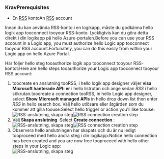 ### <a name="prerequisites"></a><span data-ttu-id="078cb-101">Krav</span><span class="sxs-lookup"><span data-stu-id="078cb-101">Prerequisites</span></span>
* <span data-ttu-id="078cb-102">En [RSS](https://wikipedia.org/wiki/RSS) konto</span><span class="sxs-lookup"><span data-stu-id="078cb-102">An [RSS](https://wikipedia.org/wiki/RSS) account</span></span>  

<span data-ttu-id="078cb-103">Innan du kan använda RSS-konto i en logikapp, måste du godkänna hello logik app tooconnect tooyour RSS-konto. Lyckligtvis kan du göra detta direkt i din logikapp på hello Azure-portalen.</span><span class="sxs-lookup"><span data-stu-id="078cb-103">Before you can use your RSS account in a Logic app, you must authorize hello Logic app tooconnect tooyour RSS account.Fortunately, you can do this easily from within your Logic app on hello Azure Portal.</span></span>  

<span data-ttu-id="078cb-104">Här följer hello steg tooauthorize logik app tooconnect tooyour RSS-kontot:</span><span class="sxs-lookup"><span data-stu-id="078cb-104">Here are hello steps tooauthorize your Logic app tooconnect tooyour RSS account:</span></span>  

1. <span data-ttu-id="078cb-105">toocreate en anslutning tooRSS, i hello logik app designer väljer **visa Microsoft hanterade API: er** i hello listrutan och ange sedan *RSS* i hello sökrutan.</span><span class="sxs-lookup"><span data-stu-id="078cb-105">toocreate a connection tooRSS, in hello Logic app designer, select **Show Microsoft managed APIs** in hello drop down list then enter *RSS* in hello search box.</span></span> <span data-ttu-id="078cb-106">Välj hello utlösare eller åtgärden som du kommer att gilla toouse:</span><span class="sxs-lookup"><span data-stu-id="078cb-106">Select hello trigger or action you'll like toouse:</span></span>  
   <span data-ttu-id="078cb-107">![RSS-anslutning, skapa steg](./media/connectors-create-api-rss/rss-1.png)</span><span class="sxs-lookup"><span data-stu-id="078cb-107">![RSS connection creation step](./media/connectors-create-api-rss/rss-1.png)</span></span>  
2. <span data-ttu-id="078cb-108">Välj **Skapa anslutning** :</span><span class="sxs-lookup"><span data-stu-id="078cb-108">Select **Create connection** :</span></span>  
   <span data-ttu-id="078cb-109">![RSS-anslutning, skapa steg](./media/connectors-create-api-rss/rss-2.png)</span><span class="sxs-lookup"><span data-stu-id="078cb-109">![RSS connection creation step](./media/connectors-create-api-rss/rss-2.png)</span></span>  
3. <span data-ttu-id="078cb-110">Observera hello anslutningen har skapats och du är nu ledigt tooproceed med hello andra steg i din logikapp:</span><span class="sxs-lookup"><span data-stu-id="078cb-110">Notice hello connection has been created and you are now free tooproceed with hello other steps in your Logic app:</span></span>  
   ![RSS-anslutning, skapa steg](./media/connectors-create-api-rss/rss-3.png)  

